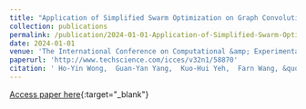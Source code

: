 ```yaml
---
title: "Application of Simplified Swarm Optimization on Graph Convolutional Networks"
collection: publications
permalink: /publication/2024-01-01-Application-of-Simplified-Swarm-Optimization-on-Graph-Convolutional-Networks
date: 2024-01-01
venue: 'The International Conference on Computational &amp; Experimental Engineering and Sciences'
paperurl: 'http://www.techscience.com/icces/v32n1/58870'
citation: ' Ho-Yin Wong,  Guan-Yan Yang,  Kuo-Hui Yeh,  Farn Wang, &quot;Application of Simplified Swarm Optimization on Graph Convolutional Networks.&quot; The International Conference on Computational &amp;amp; Experimental Engineering and Sciences, 2024.'
---
```

[Access paper here](http://www.techscience.com/icces/v32n1/58870){:target="_blank"}
